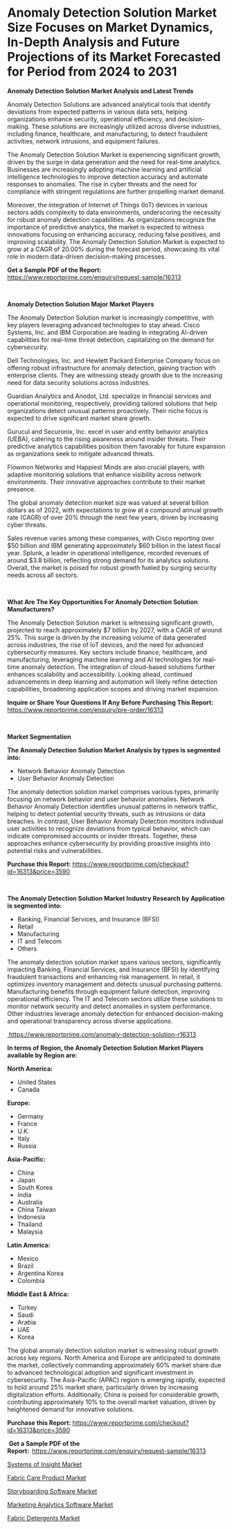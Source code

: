 <p><h1>Anomaly Detection Solution Market Size Focuses on Market Dynamics, In-Depth Analysis and Future Projections of its Market Forecasted for Period from 2024 to 2031</h1></p><p><strong>Anomaly Detection Solution Market Analysis and Latest Trends</strong></p>
<p><p>Anomaly Detection Solutions are advanced analytical tools that identify deviations from expected patterns in various data sets, helping organizations enhance security, operational efficiency, and decision-making. These solutions are increasingly utilized across diverse industries, including finance, healthcare, and manufacturing, to detect fraudulent activities, network intrusions, and equipment failures.</p><p>The Anomaly Detection Solution Market is experiencing significant growth, driven by the surge in data generation and the need for real-time analytics. Businesses are increasingly adopting machine learning and artificial intelligence technologies to improve detection accuracy and automate responses to anomalies. The rise in cyber threats and the need for compliance with stringent regulations are further propelling market demand.</p><p>Moreover, the integration of Internet of Things (IoT) devices in various sectors adds complexity to data environments, underscoring the necessity for robust anomaly detection capabilities. As organizations recognize the importance of predictive analytics, the market is expected to witness innovations focusing on enhancing accuracy, reducing false positives, and improving scalability. The Anomaly Detection Solution Market is expected to grow at a CAGR of 20.00% during the forecast period, showcasing its vital role in modern data-driven decision-making processes.</p></p>
<p><strong>Get a Sample PDF of the Report:&nbsp;</strong> <a href="https://www.reportprime.com/enquiry/request-sample/16313?utm_campaign=1138&utm_medium=2&utm_source=Github&utm_content=ia&utm_term=16112024&utm_id=anomaly-detection-solution">https://www.reportprime.com/enquiry/request-sample/16313</a></p>
<p>&nbsp;</p>
<p><strong>Anomaly Detection Solution Major Market Players</strong></p>
<p><p>The Anomaly Detection Solution market is increasingly competitive, with key players leveraging advanced technologies to stay ahead. Cisco Systems, Inc. and IBM Corporation are leading in integrating AI-driven capabilities for real-time threat detection, capitalizing on the demand for cybersecurity.</p><p>Dell Technologies, Inc. and Hewlett Packard Enterprise Company focus on offering robust infrastructure for anomaly detection, gaining traction with enterprise clients. They are witnessing steady growth due to the increasing need for data security solutions across industries.</p><p>Guardian Analytics and Anodot, Ltd. specialize in financial services and operational monitoring, respectively, providing tailored solutions that help organizations detect unusual patterns proactively. Their niche focus is expected to drive significant market share growth.</p><p>Gurucul and Securonix, Inc. excel in user and entity behavior analytics (UEBA), catering to the rising awareness around insider threats. Their predictive analytics capabilities position them favorably for future expansion as organizations seek to mitigate advanced threats.</p><p>Flowmon Networks and Happiest Minds are also crucial players, with adaptive monitoring solutions that enhance visibility across network environments. Their innovative approaches contribute to their market presence.</p><p>The global anomaly detection market size was valued at several billion dollars as of 2022, with expectations to grow at a compound annual growth rate (CAGR) of over 20% through the next few years, driven by increasing cyber threats.</p><p>Sales revenue varies among these companies, with Cisco reporting over $50 billion and IBM generating approximately $60 billion in the latest fiscal year. Splunk, a leader in operational intelligence, recorded revenues of around $3.8 billion, reflecting strong demand for its analytics solutions. Overall, the market is poised for robust growth fueled by surging security needs across all sectors.</p></p>
<p>&nbsp;</p>
<p><strong>What Are The Key Opportunities For Anomaly Detection Solution Manufacturers?</strong></p>
<p><p>The Anomaly Detection Solution market is witnessing significant growth, projected to reach approximately $7 billion by 2027, with a CAGR of around 25%. This surge is driven by the increasing volume of data generated across industries, the rise of IoT devices, and the need for advanced cybersecurity measures. Key sectors include finance, healthcare, and manufacturing, leveraging machine learning and AI technologies for real-time anomaly detection. The integration of cloud-based solutions further enhances scalability and accessibility. Looking ahead, continued advancements in deep learning and automation will likely refine detection capabilities, broadening application scopes and driving market expansion.</p></p>
<p><strong>Inquire or Share Your Questions If Any Before Purchasing This Report:</strong> <a href="https://www.reportprime.com/enquiry/pre-order/16313?utm_campaign=1138&utm_medium=2&utm_source=Github&utm_content=ia&utm_term=16112024&utm_id=anomaly-detection-solution">https://www.reportprime.com/enquiry/pre-order/16313</a></p>
<p>&nbsp;</p>
<p><strong>Market Segmentation</strong></p>
<p><strong>The Anomaly Detection Solution Market Analysis by types is segmented into:</strong></p>
<p><ul><li>Network Behavior Anomaly Detection</li><li>User Behavior Anomaly Detection</li></ul></p>
<p><p>The anomaly detection solution market comprises various types, primarily focusing on network behavior and user behavior anomalies. Network Behavior Anomaly Detection identifies unusual patterns in network traffic, helping to detect potential security threats, such as intrusions or data breaches. In contrast, User Behavior Anomaly Detection monitors individual user activities to recognize deviations from typical behavior, which can indicate compromised accounts or insider threats. Together, these approaches enhance cybersecurity by providing proactive insights into potential risks and vulnerabilities.</p></p>
<p><strong>Purchase this Report:&nbsp;</strong><a href="https://www.reportprime.com/checkout?id=16313&price=3590&utm_campaign=1138&utm_medium=2&utm_source=Github&utm_content=ia&utm_term=16112024&utm_id=anomaly-detection-solution">https://www.reportprime.com/checkout?id=16313&price=3590</a></p>
<p>&nbsp;</p>
<p><strong>The Anomaly Detection Solution Market Industry Research by Application is segmented into:</strong></p>
<p><ul><li>Banking, Financial Services, and Insurance (BFSI)</li><li>Retail</li><li>Manufacturing</li><li>IT and Telecom</li><li>Others</li></ul></p>
<p><p>The anomaly detection solution market spans various sectors, significantly impacting Banking, Financial Services, and Insurance (BFSI) by identifying fraudulent transactions and enhancing risk management. In retail, it optimizes inventory management and detects unusual purchasing patterns. Manufacturing benefits through equipment failure detection, improving operational efficiency. The IT and Telecom sectors utilize these solutions to monitor network security and detect anomalies in system performance. Other industries leverage anomaly detection for enhanced decision-making and operational transparency across diverse applications.</p></p>
<p><a href="https://www.reportprime.com/anomaly-detection-solution-r16313?utm_campaign=1138&utm_medium=2&utm_source=Github&utm_content=ia&utm_term=16112024&utm_id=anomaly-detection-solution">&nbsp;https://www.reportprime.com/anomaly-detection-solution-r16313</a></p>
<p><strong>In terms of Region, the Anomaly Detection Solution Market Players available by Region are:</strong></p>
<p>
    <p> <strong> North America: </strong>
        <ul>
            <li>United States</li>
            <li>Canada</li>
        </ul>
        </p> 
    <p> <strong> Europe: </strong>
        <ul>
            <li>Germany</li>
            <li>France</li>
            <li>U.K.</li>
            <li>Italy</li>
            <li>Russia</li>
        </ul>
        </p> 
    <p> <strong> Asia-Pacific: </strong>
        <ul>
            <li>China</li>
            <li>Japan</li>
            <li>South Korea</li>
            <li>India</li>
            <li>Australia</li>
            <li>China Taiwan</li>
            <li>Indonesia</li>
            <li>Thailand</li>
            <li>Malaysia</li>
        </ul>
        </p> 
    <p> <strong> Latin America: </strong>
        <ul>
            <li>Mexico</li>
            <li>Brazil</li>
            <li>Argentina Korea</li>
            <li>Colombia</li>
        </ul>
        </p> 
    <p> <strong> Middle East & Africa: </strong>
        <ul>
            <li>Turkey</li>
            <li>Saudi</li>
            <li>Arabia</li>
            <li>UAE</li>
            <li>Korea</li>
        </ul>
    </p>
    </p>
<p><p>The global anomaly detection solution market is witnessing robust growth across key regions. North America and Europe are anticipated to dominate the market, collectively commanding approximately 60% market share due to advanced technological adoption and significant investment in cybersecurity. The Asia-Pacific (APAC) region is emerging rapidly, expected to hold around 25% market share, particularly driven by increasing digitalization efforts. Additionally, China is poised for considerable growth, contributing approximately 10% to the overall market valuation, driven by heightened demand for innovative solutions.</p></p>
<p><strong>Purchase this Report: </strong><a href="https://www.reportprime.com/checkout?id=16313&price=3590&utm_campaign=1138&utm_medium=2&utm_source=Github&utm_content=ia&utm_term=16112024&utm_id=anomaly-detection-solution">https://www.reportprime.com/checkout?id=16313&price=3590</a></p>
<p>&nbsp;<strong>Get a Sample PDF of the Report:&nbsp;&nbsp;</strong><a href="https://www.reportprime.com/enquiry/request-sample/16313?utm_campaign=1138&utm_medium=2&utm_source=Github&utm_content=ia&utm_term=16112024&utm_id=anomaly-detection-solution">https://www.reportprime.com/enquiry/request-sample/16313</a></p>
<p><strong></strong></p>
<p><p><a href="https://issuu.com/reportprime-2/docs/systems-of-insight-market-size-2030_6e142640ab67b0?utm_campaign=1138&utm_medium=2&utm_source=Github&utm_content=ia&utm_term=16112024&utm_id=anomaly-detection-solution">Systems of Insight Market</a></p><p><a href="https://www.linkedin.com/pulse/emerging-opportunities-challenges-global-fabric-care-product-bd2tc?utm_campaign=1138&utm_medium=2&utm_source=Github&utm_content=ia&utm_term=16112024&utm_id=anomaly-detection-solution">Fabric Care Product Market</a></p><p><a href="https://issuu.com/reportprime-2/docs/storyboarding-software-market-size-_36c4d3049ffd89?utm_campaign=1138&utm_medium=2&utm_source=Github&utm_content=ia&utm_term=16112024&utm_id=anomaly-detection-solution">Storyboarding Software Market</a></p><p><a href="https://github.com/MariaWashington76/Market-Research-Report-List-1/blob/main/marketing-analytics-software-market.md?utm_campaign=1138&utm_medium=2&utm_source=Github&utm_content=ia&utm_term=16112024&utm_id=anomaly-detection-solution">Marketing Analytics Software Market</a></p><p><a href="https://www.linkedin.com/pulse/fabric-detergents-market-research-report-forecast-growth-prospects-2uyac?utm_campaign=1138&utm_medium=2&utm_source=Github&utm_content=ia&utm_term=16112024&utm_id=anomaly-detection-solution">Fabric Detergents Market</a></p></p>